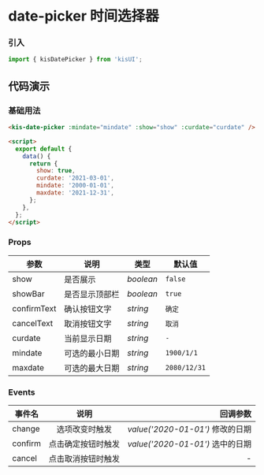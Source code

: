 # date-picker 时间选择器

### 引入

```js
import { kisDatePicker } from 'kisUI';
```

## 代码演示

### 基础用法

```html
<kis-date-picker :mindate="mindate" :show="show" :curdate="curdate" />

<script>
  export default {
    data() {
      return {
        show: true,
        curdate: '2021-03-01',
        mindate: '2000-01-01',
        maxdate: '2021-12-31',
      };
    },
  };
</script>
```

### Props

| 参数        | 说明           | 类型      | 默认值       |
| ----------- | -------------- | --------- | ------------ |
| show        | 是否展示       | _boolean_ | `false`      |
| showBar     | 是否显示顶部栏 | _boolean_ | `true`       |
| confirmText | 确认按钮文字   | _string_  | `确定`       |
| cancelText  | 取消按钮文字   | _string_  | `取消`       |
| curdate     | 当前显示日期   | _string_  | `-`          |
| mindate     | 可选的最小日期 | _string_  | `1900/1/1` |
| maxdate     | 可选的最大日期 | _string_  | `2080/12/31` |

### Events

| 事件名  |        说明        |                         回调参数 |
| ------- | :----------------: | -------------------------------: |
| change  |   选项改变时触发   | _value('2020-01-01')_ 修改的日期 |
| confirm | 点击确定按钮时触发 | _value('2020-01-01')_ 选中的日期 |
| cancel  | 点击取消按钮时触发 |                                - |
